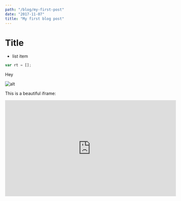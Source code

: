 ```yaml
---
path: "/blog/my-first-post"
date: "2017-11-07"
title: "My first blog post"
---
```


# Title

* list item

```javascript
var rt = [];
```

Hey

![alt](https://laracasts.com/images/series/circles/do-you-react.png)

This is a beautiful iframe:

<iframe width="560" height="315" src="https://www.youtube.com/embed/dHHmUF9gs70" frameborder="0" allowfullscreen></iframe>
